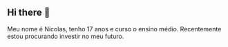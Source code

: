 ## Hi there 👋
Meu nome é Nicolas, tenho 17 anos e curso o ensino médio. Recentemente estou procurando investir no meu futuro.
